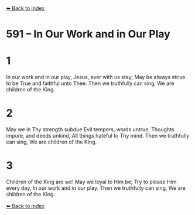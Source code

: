 [⬅️ Back to index](../README.md)

# 591 – In Our Work and in Our Play


# 1
In our work and in our play,
Jesus, ever with us stay;
May be always strive to be
True and faithful unto Thee.
Then we truthfully can sing,
We are children of the King.

# 2
May we in Thy strength subdue
Evil tempers, words untrue,
Thoughts impure, and deeds unkind,
All things hateful to Thy mind.
Then we truthfully can sing,
We are children of the King.

# 3
Children of the King are we!
May we loyal to Him be;
Try to please Him every day,
In our work and in our play.
Then we truthfully can sing,
We are children of the King.

[⬅️ Back to index](../README.md)

